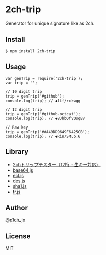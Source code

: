 # 2ch-trip
Generator for unique signature like as 2ch.

## Install
```
$ npm install 2ch-trip
```

## Usage
```
var genTrip = require('2ch-trip');
var trip = '';

// 10 digit trip
trip = genTrip('#github');
console.log(trip); // ◆lLf/rxkwgg

// 12 digit trip
trip = genTrip('#github-octcat');
console.log(trip); // ◆8JhbOfVQsqBv

// Raw key
trip = genTrip('##A49DD9649F6425CB');
console.log(trip); // ◆Rin/SM.o.6
```

## Library
- [2chトリップテスター（12桁・生キー対応）](http://jsdo.it/tdn/trip)
- [base64.js](http://user1.matsumoto.ne.jp/~goma/js/base64.js)
- [ecl.js](http://nurucom-archives.hp.infoseek.co.jp/digital/)
- [des.js](http://user1.matsumoto.ne.jp/~goma/js/des.js)
- [sha1.js](http://user1.matsumoto.ne.jp/~goma/js/sha1.js)
- [tr.js](http://blog.livedoor.jp/dankogai/js/tr.js)

## Author
[@p1ch_jp](https://twitter.com/p1ch_jp)

## License
MIT
